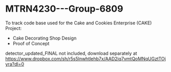 # MTRN4230---Group-6809

To track code base used for the Cake and Cookies Enterprise (CAKE) Project:

- Cake Decorating Shop Design
- Proof of Concept
 
detector_updated_FINAL not included, download separately at https://www.dropbox.com/sh/r5s5lnwhtlehb7x/AAD2iq7vmtQoMNqUGztTOjyra?dl=0
